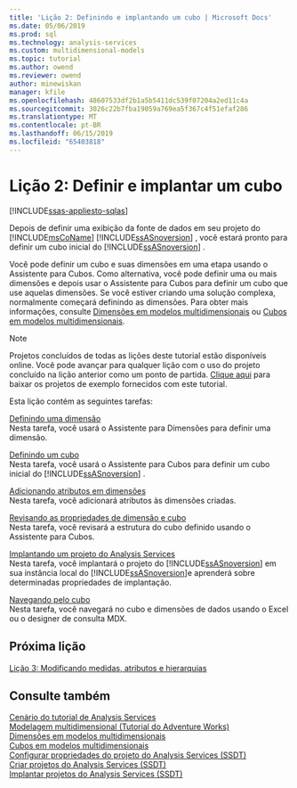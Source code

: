 ```yaml
---
title: 'Lição 2: Definindo e implantando um cubo | Microsoft Docs'
ms.date: 05/06/2019
ms.prod: sql
ms.technology: analysis-services
ms.custom: multidimensional-models
ms.topic: tutorial
ms.author: owend
ms.reviewer: owend
author: minewiskan
manager: kfile
ms.openlocfilehash: 48607533df2b1a5b5411dc539f07204a2ed11c4a
ms.sourcegitcommit: 3026c22b7fba19059a769ea5f367c4f51efaf286
ms.translationtype: MT
ms.contentlocale: pt-BR
ms.lasthandoff: 06/15/2019
ms.locfileid: "65403818"
---
```

# <a name="lesson-2-defining-and-deploying-a-cube"></a>Lição 2: Definir e implantar um cubo
[!INCLUDE[ssas-appliesto-sqlas](../../includes/ssas-appliesto-sqlas.md)]

Depois de definir uma exibição da fonte de dados em seu projeto do [!INCLUDE[msCoName](../../includes/msconame-md.md)] [!INCLUDE[ssASnoversion](../../includes/ssasnoversion-md.md)] , você estará pronto para definir um cubo inicial do [!INCLUDE[ssASnoversion](../../includes/ssasnoversion-md.md)] .  
  
Você pode definir um cubo e suas dimensões em uma etapa usando o Assistente para Cubos. Como alternativa, você pode definir uma ou mais dimensões e depois usar o Assistente para Cubos para definir um cubo que use aquelas dimensões. Se você estiver criando uma solução complexa, normalmente começará definindo as dimensões. Para obter mais informações, consulte [Dimensões em modelos multidimensionais](../multidimensional-models/dimensions-in-multidimensional-models.md) ou [Cubos em modelos multidimensionais](../multidimensional-models/cubes-in-multidimensional-models.md).  
  
> [!NOTE]  
> Projetos concluídos de todas as lições deste tutorial estão disponíveis online. Você pode avançar para qualquer lição com o uso do projeto concluído na lição anterior como um ponto de partida. [Clique aqui](http://go.microsoft.com/fwlink/?LinkID=221866) para baixar os projetos de exemplo fornecidos com este tutorial.  
  
Esta lição contém as seguintes tarefas:  
  
[Definindo uma dimensão](lesson-2-1-defining-a-dimension.md)  
Nesta tarefa, você usará o Assistente para Dimensões para definir uma dimensão.  
  
[Definindo um cubo](lesson-2-2-defining-a-cube.md)  
Nesta tarefa, você usará o Assistente para Cubos para definir um cubo inicial do [!INCLUDE[ssASnoversion](../../includes/ssasnoversion-md.md)] .  
  
[Adicionando atributos em dimensões](lesson-2-3-adding-attributes-to-dimensions.md)  
Nesta tarefa, você adicionará atributos às dimensões criadas.  
  
[Revisando as propriedades de dimensão e cubo](lesson-2-4-reviewing-cube-and-dimension-properties.md)  
Nesta tarefa, você revisará a estrutura do cubo definido usando o Assistente para Cubos.  
  
[Implantando um projeto do Analysis Services](lesson-2-5-deploying-an-analysis-services-project.md)  
Nesta tarefa, você implantará o projeto do [!INCLUDE[ssASnoversion](../../includes/ssasnoversion-md.md)] em sua instância local do [!INCLUDE[ssASnoversion](../../includes/ssasnoversion-md.md)]e aprenderá sobre determinadas propriedades de implantação.  
  
[Navegando pelo cubo](lesson-2-6-browsing-the-cube.md)  
Nesta tarefa, você navegará no cubo e dimensões de dados usando o Excel ou o designer de consulta MDX.  
  
## <a name="next-lesson"></a>Próxima lição  
[Lição 3: Modificando medidas, atributos e hierarquias](lesson-3-modifying-measures-attributes-and-hierarchies.md)  
  
## <a name="see-also"></a>Consulte também  
[Cenário do tutorial de Analysis Services](analysis-services-tutorial-scenario.md)  
[Modelagem multidimensional &#40;Tutorial do Adventure Works&#41;](multidimensional-modeling-adventure-works-tutorial.md)  
[Dimensões em modelos multidimensionais](../multidimensional-models/dimensions-in-multidimensional-models.md)  
[Cubos em modelos multidimensionais](../multidimensional-models/cubes-in-multidimensional-models.md)  
[Configurar propriedades do projeto do Analysis Services &#40;SSDT&#41;](../multidimensional-models/configure-analysis-services-project-properties-ssdt.md)  
[Criar projetos do Analysis Services &#40;SSDT&#41;](../multidimensional-models/build-analysis-services-projects-ssdt.md)  
[Implantar projetos do Analysis Services &#40;SSDT&#41;](../multidimensional-models/deploy-analysis-services-projects-ssdt.md)  
  
  
  
